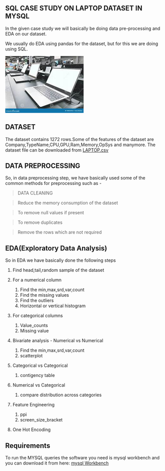 ## SQL CASE STUDY ON LAPTOP DATASET IN MYSQL

In the given case study we will basically be doing data pre-processing and EDA on our dataset.

We usually do EDA using pandas for the dataset, but for this we are doing using SQL.

![](lpimage.jpeg 'Title')

## DATASET

The dataset contains 1272 rows.Some of the features of the dataset are Company,TypeName,CPU,GPU,Ram,Memory,OpSys and manymore.
The dataset file can be downloaded from [LAPTOP.csv](laptopData.csv)

## DATA PREPROCESSING
So, in data preprocessing step, we have basically used some of the common methods for preprocessing such as -
>DATA CLEANING

>Reduce the memory consumption of the dataset

>To remove null values if present

>To remove duplicates

>Remove the rows which are not required

## EDA(Exploratory Data Analysis)
So in EDA we have basically done the following steps

1. Find head,tail,random sample of the dataset
2. For a numerical column
   1. Find the min,max,srd,var,count
   2. Find the missing values
   3. Find the outliers
   4. Horizontal or vertical histogram
   
3. For categorical columns
   1. Value_counts
   2. Missing value
   
4. Bivariate analysis - Numerical vs Numerical
   1. Find the min,max,srd,var,count
   2. scatterplot
   
5. Categorical vs Categorical
   1. contigency table
   
6. Numerical vs Categorical
   1. compare distribution across categories
   
7. Feature Engineering
   1. ppi
   2. screen_size_bracket
   
8. One Hot Encoding
   
## Requirements
To run the MYSQL queries the software you need is mysql workbench and you can download it from here:
[mysql Workbench](https://dev.mysql.com/downloads/workbench/)